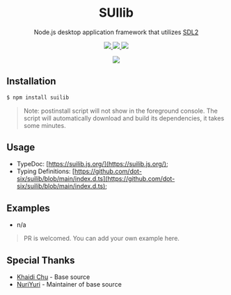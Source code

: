 <h1 align="center">SUIlib</h1>
<p align="center">
Node.js desktop application framework that utilizes <a href="https://libsdl.org/">SDL2</a>
</p>

<p align="center">
<a href="https://www.npmjs.org/package/suilib">
  <img src="http://img.shields.io/npm/v/suilib.svg?style=for-the-badge&colorA=FF7800&colorB=CC5600&label=NPM" />
</a>
<a href="https://www.npmjs.org/package/suilib">
  <img src="http://img.shields.io/npm/dm/suilib.svg?style=for-the-badge&colorA=5DDB61&colorB=4BC74F&label=DOWNLOADS" />
</a>
<a href="https://github.com/XadillaX/node-sfml">
  <img src="https://img.shields.io/github/stars/dot-six/suilib.svg?style=for-the-badge&colorA=FBBD30&colorB=F2AA08&label=STAR" />
</a>
</p>

<p align="center">
  <a href="https://github.com/dot-six/suilib/actions/workflows/node.js-windows.yml">
    <img src="https://github.com/dot-six/suilib/actions/workflows/node.js-windows.yml/badge.svg">
  </a>
</p>

## Installation

```bash
$ npm install suilib
```

> Note: postinstall script will not show in the foreground console. The script will automatically download and build its dependencies, it takes some minutes.

## Usage

- TypeDoc: [https://suilib.js.org/](https://suilib.js.org/);
- Typing Definitions: [https://github.com/dot-six/suilib/blob/main/index.d.ts](https://github.com/dot-six/suilib/blob/main/index.d.ts);

## Examples

+ n/a

> PR is welcomed. You can add your own example here.

## Special Thanks
 - <a href="https://xcoder.in">Khaidi Chu</a> - Base source
 - <a href="https://pokemonworkshop/forum">NuriYuri</a> - Maintainer of base source